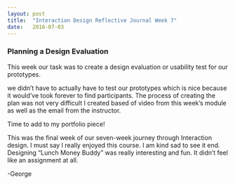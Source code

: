 ```yaml
---
layout: post
title:  "Interaction Design Reflective Journal Week 7"
date:   2016-07-03
---
```


<h3>Planning a Design Evaluation</h3>

This week our task was to create a design evaluation or usability test for our prototypes.

we didn’t have to actually have to test our prototypes which is nice because it would’ve took forever to find participants. The process of creating the plan was not very difficult I created based of video from this week’s module as well as the email from the instructor.

Time to add to my portfolio piece!

This was the final week of our seven-week journey through Interaction design. I must say I really enjoyed this course. I am kind sad to see it end. Designing “Lunch Money Buddy” was really interesting and fun. It didn’t feel like an assignment at all.

-George
